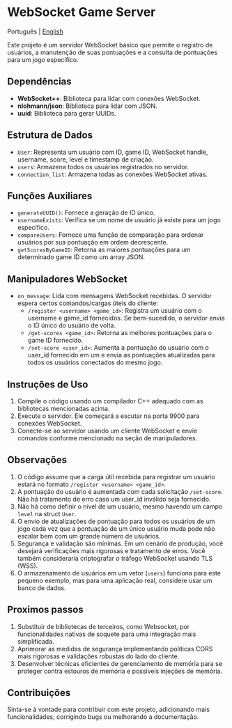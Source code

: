 # WebSocket Game Server

Português | [English](README.md)

Este projeto é um servidor WebSocket básico que permite o registro de usuários, a manutenção de suas pontuações e a consulta de pontuações para um jogo específico.

## Dependências

- **WebSocket++**: Biblioteca para lidar com conexões WebSocket.
- **nlohmann/json**: Biblioteca para lidar com JSON.
- **uuid**: Biblioteca para gerar UUIDs.

## Estrutura de Dados

- `User`: Representa um usuário com ID, game ID, WebSocket handle, username, score, level e timestamp de criação.
- `users`: Armazena todos os usuários registrados no servidor.
- `connection_list`: Armazena todas as conexões WebSocket ativas.

## Funções Auxiliares

- `generateUUID()`: Fornece a geração de ID único.
- `usernameExists`: Verifica se um nome de usuário já existe para um jogo específico.
- `compareUsers`: Fornece uma função de comparação para ordenar usuários por sua pontuação em ordem decrescente.
- `getScoresByGameID`: Retorna as maiores pontuações para um determinado game ID como um array JSON.

## Manipuladores WebSocket

- `on_message`: Lida com mensagens WebSocket recebidas. O servidor espera certos comandos/cargas úteis do cliente:
  - `/register <username> <game_id>`: Registra um usuário com o username e game_id fornecidos. Se bem-sucedido, o servidor envia o ID único do usuário de volta.
  - `/get-scores <game_id>`: Retorna as melhores pontuações para o game ID fornecido.
  - `/set-score <user_id>`: Aumenta a pontuação do usuário com o user_id fornecido em um e envia as pontuações atualizadas para todos os usuários conectados do mesmo jogo.

## Instruções de Uso

1. Compile o código usando um compilador C++ adequado com as bibliotecas mencionadas acima.
2. Execute o servidor. Ele começará a escutar na porta 9900 para conexões WebSocket.
3. Conecte-se ao servidor usando um cliente WebSocket e envie comandos conforme mencionado na seção de manipuladores.

## Observações

1. O código assume que a carga útil recebida para registrar um usuário estará no formato `/register <username> <game_id>`.
2. A pontuação do usuário é aumentada com cada solicitação `/set-score`. Não há tratamento de erro caso um user_id inválido seja fornecido.
3. Não há como definir o nível de um usuário, mesmo havendo um campo `level` na struct `User`.
4. O envio de atualizações de pontuação para todos os usuários de um jogo cada vez que a pontuação de um único usuário muda pode não escalar bem com um grande número de usuários.
5. Segurança e validação são mínimas. Em um cenário de produção, você desejará verificações mais rigorosas e tratamento de erros. Você também consideraria criptografar o tráfego WebSocket usando TLS (WSS).
6. O armazenamento de usuários em um vetor (`users`) funciona para este pequeno exemplo, mas para uma aplicação real, considere usar um banco de dados.

## Proximos passos

1. Substituir de bibliotecas de terceiros, como Websocket, por funcionalidades nativas de soquete para uma integração mais simplificada.
2. Aprimorar as medidas de segurança implementando políticas CORS mais rigorosas e validações robustas do lado do cliente.
3. Desenvolver técnicas eficientes de gerenciamento de memória para se proteger contra estouros de memória e possíveis injeções de memória.

## Contribuições

Sinta-se à vontade para contribuir com este projeto, adicionando mais funcionalidades, corrigindo bugs ou melhorando a documentação.
